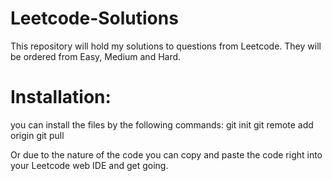 # Leetcode-Solutions
This repository will hold my solutions to questions from Leetcode. They will be ordered from Easy, Medium and Hard.

# Installation:
you can install the files by the following commands:
git init
git remote add origin <url>
git pull

Or due to the nature of the code you can copy and paste the code right into your Leetcode web IDE and get going.
